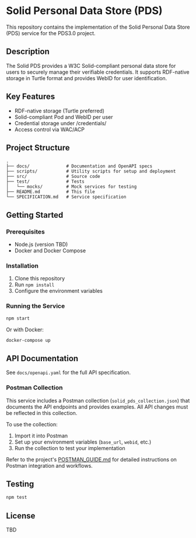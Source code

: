 # Solid Personal Data Store (PDS)

This repository contains the implementation of the Solid Personal Data Store (PDS) service for the PDS3.0 project.

## Description

The Solid PDS provides a W3C Solid-compliant personal data store for users to securely manage their verifiable credentials. It supports RDF-native storage in Turtle format and provides WebID for user identification.

## Key Features

- RDF-native storage (Turtle preferred)
- Solid-compliant Pod and WebID per user
- Credential storage under /credentials/
- Access control via WAC/ACP

## Project Structure

```
.
├── docs/              # Documentation and OpenAPI specs
├── scripts/           # Utility scripts for setup and deployment
├── src/               # Source code
├── test/              # Tests
│   └── mocks/         # Mock services for testing
├── README.md          # This file
└── SPECIFICATION.md   # Service specification
```

## Getting Started

### Prerequisites

- Node.js (version TBD)
- Docker and Docker Compose

### Installation

1. Clone this repository
2. Run `npm install`
3. Configure the environment variables

### Running the Service

```bash
npm start
```

Or with Docker:

```bash
docker-compose up
```

## API Documentation

See `docs/openapi.yaml` for the full API specification.

### Postman Collection

This service includes a Postman collection (`solid_pds_collection.json`) that documents the API endpoints and provides examples. All API changes must be reflected in this collection.

To use the collection:
1. Import it into Postman
2. Set up your environment variables (`base_url`, `webid`, etc.)
3. Run the collection to test your implementation

Refer to the project's [POSTMAN_GUIDE.md](../POSTMAN_GUIDE.md) for detailed instructions on Postman integration and workflows.

## Testing

```bash
npm test
```

## License

TBD
